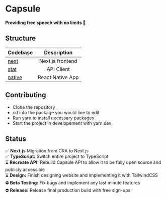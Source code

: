 # Capsule
<strong>Providing free speech with no limits 🐬</strong>

## Structure
| Codebase              |      Description          |
| :-------------------- | :-----------------------: |
| [next](next)      |   Next.js frontend        |
| [stat](stat)        |      API Client           |
| [native](native)        |   React Native App        |

## Contributing
- Clone the repository
- cd into the package you would line to edit
- Run yarn to install necessary packages
- Start the project in developement with yarn dev

## Status
✅ **Next.js** Migration from CRA to Next.js <br>
✅ **TypeScript:** Switch entire project to TypeScript <br>
⌛️ **Recreate API:** Rebuild Capsule API to allow it to be fully open source and publicly accessible <br>
⌛️ **Design:** Finish designing website and implementing it with TailwindCSS <br>
⛔️ **Beta Testing:** Fix bugs and implement any last minute features <br>
⛔️ **Release:** Release final production build with free sign-ups <br>
